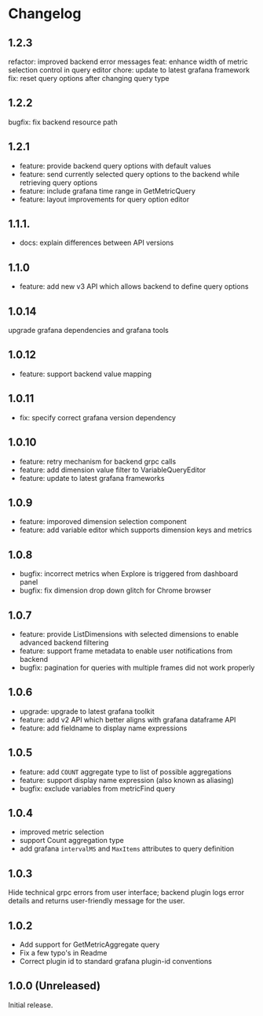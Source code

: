 # Changelog

## 1.2.3 
  refactor: improved backend error messages
  feat: enhance width of metric selection control in query editor
  chore: update to latest grafana framework 
  fix: reset query options after changing query type 
 
## 1.2.2 
  bugfix: fix backend resource path  

## 1.2.1 
* feature: provide backend query options with default values 
* feature: send currently selected query options to the backend while retrieving query options 
* feature: include grafana time range in GetMetricQuery 
* feature: layout improvements for query option editor 

## 1.1.1. 
* docs: explain differences between API versions 

## 1.1.0 
* feature: add new v3 API which allows backend to define query options 

## 1.0.14 
upgrade grafana dependencies and grafana tools 

## 1.0.12
* feature: support backend value mapping

## 1.0.11 
* fix: specify correct grafana version dependency 

## 1.0.10 
* feature: retry mechanism for backend grpc calls 
* feature: add dimension value filter to VariableQueryEditor 
* feature: update to latest grafana frameworks 

## 1.0.9
* feature: imporoved dimension selection component 
* feature: add variable editor which supports dimension keys and metrics 

## 1.0.8 
* bugfix: incorrect metrics when Explore is triggered from dashboard panel
* bugfix: fix dimension drop down glitch for Chrome browser

## 1.0.7 
* feature: provide ListDimensions with selected dimensions to enable advanced backend filtering
* feature: support frame metadata to enable user notifications from backend 
* bugfix: pagination for queries with multiple frames did not work properly 

## 1.0.6
* upgrade: upgrade to latest grafana toolkit
* feature: add v2 API which better aligns with grafana dataframe API 
* feature: add fieldname to display name expressions

## 1.0.5
* feature: add `COUNT` aggregate type to list of possible aggregations
* feature: support display name expression (also known as aliasing)
* bugfix: exclude variables from metricFind query

## 1.0.4

* improved metric selection 
* support Count aggregation type
* add grafana `intervalMS` and `MaxItems` attributes to query definition 

## 1.0.3

Hide technical grpc errors from user interface; backend plugin logs error details and returns user-friendly message for the user.

## 1.0.2

- Add support for GetMetricAggregate query
- Fix a few typo's in Readme
- Correct plugin id to standard grafana plugin-id conventions

## 1.0.0 (Unreleased)

Initial release.
